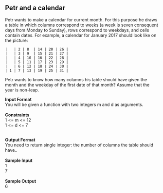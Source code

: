 ## Petr and a calendar
Petr wants to make a calendar for current month. For this purpose he draws a table in which columns correspond to weeks (a week is seven consequent days from Monday to Sunday), rows correspond to weekdays, and cells contain dates. For example, a calendar for January 2017 should look like on the picture:
<br/>

```
|   | 2 | 8  | 14 | 20 | 26 |
|   | 3 | 9  | 15 | 21 | 27 |
|   | 4 | 10 | 16 | 22 | 28 |
|   | 5 | 11 | 17 | 23 | 29 |
|   | 6 | 12 | 18 | 24 | 30 |
| 1 | 7 | 13 | 19 | 25 | 31 |
```
Petr wants to know how many columns his table should have given the month and the weekday of the first date of that month? Assume that the year is non-leap.

<b>Input Format</b><br/>You will be given a function with two integers m and d as arguments.<br/><br/>
<b>Constraints</b><br/>
1 <= m <= 12<br/>1 <= d <= 7<br/><br/>

<b>Output Format</b><br/>You need to return single integer: the number of columns the table should have..<br/><br/>
<b>Sample Input</b><br/>1<br/>7<br/><br/>
<b>Sample Output</b><br/>6
